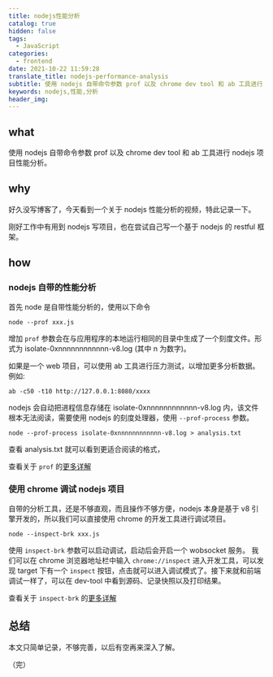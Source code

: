 ```yaml
---
title: nodejs性能分析
catalog: true
hidden: false
tags:
  - JavaScript
categories:
  - frontend
date: 2021-10-22 11:59:28
translate_title: nodejs-performance-analysis
subtitle: 使用 nodejs 自带命令参数 prof 以及 chrome dev tool 和 ab 工具进行 nodejs 项目性能分析 
keywords: nodejs,性能,分析
header_img:
---
```


## what
使用 nodejs 自带命令参数 prof 以及 chrome dev tool 和 ab 工具进行 nodejs 项目性能分析。

## why
好久没写博客了，今天看到一个关于 nodejs 性能分析的视频，特此记录一下。

刚好工作中有用到 nodejs 写项目，也在尝试自己写一个基于 nodejs 的 restful 框架。


## how

### nodejs 自带的性能分析
首先 node 是自带性能分析的，使用以下命令
```
node --prof xxx.js
```
增加 `prof` 参数会在与应用程序的本地运行相同的目录中生成了一个刻度文件。形式为 isolate-0xnnnnnnnnnnnn-v8.log (其中 n 为数字)。

如果是一个 web 项目，可以使用 ab 工具进行压力测试，以增加更多分析数据。例如:
```
ab -c50 -t10 http://127.0.0.1:8080/xxxx
```

nodejs 会自动把进程信息存储在 isolate-0xnnnnnnnnnnnn-v8.log 内，该文件根本无法阅读，需要使用 nodejs 的刻度处理器，使用 `--prof-process` 参数。

```
node --prof-process isolate-0xnnnnnnnnnnnn-v8.log > analysis.txt
```

查看 analysis.txt 就可以看到更适合阅读的格式，

查看关于 `prof` 的[更多详解](https://nodejs.org/zh-cn/docs/guides/simple-profiling/)

### 使用 chrome 调试 nodejs 项目
自带的分析工具，还是不够直观，而且操作不够方便，nodejs 本身是基于 v8 引擎开发的，所以我们可以直接使用 chrome 的开发工具进行调试项目。
```
node --inspect-brk xxx.js
```

使用 `inspect-brk` 参数可以启动调试，启动后会开启一个 wobsocket 服务。
我们可以在 chrome 浏览器地址栏中输入 `chrome://inspect` 进入开发工具，可以发现 target 下有一个 `inspect` 按钮，点击就可以进入调试模式了。接下来就和前端调试一样了，可以在 dev-tool 中看到源码、记录快照以及打印结果。

查看关于 `inspect-brk` 的[更多详解](https://nodejs.org/zh-cn/docs/guides/debugging-getting-started/)

## 总结
本文只简单记录，不够完善，以后有空再来深入了解。


（完）